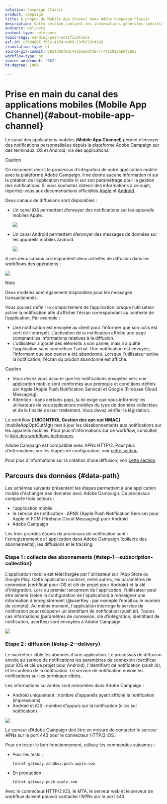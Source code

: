 ```yaml
---
solution: Campaign Classic
product: campaign
title: À propos de Mobile App Channel dans Adobe Campaign Classic
description: Cette section contient des informations générales spécifiques à Mobile App Channel dans Adobe Campaign Classic.
audience: delivery
content-type: reference
topic-tags: sending-push-notifications
exl-id: c3b0406f-f652-42f4-ad0d-23fb719cd1b6
translation-type: ht
source-git-commit: 6854d06f8dc445b56ddfde7777f02916a60f2b63
workflow-type: ht
source-wordcount: '662'
ht-degree: 100%

---
```


# Prise en main du canal des applications mobiles (Mobile App Channel){#about-mobile-app-channel}

Le canal des applications mobiles (**Mobile App Channel**) permet d’envoyer des notifications personnalisées depuis la plateforme Adobe Campaign sur des terminaux iOS et Android, via des applications.

>[!CAUTION]
>
>Ce document décrit le processus d’intégration de votre application mobile avec la plateforme Adobe Campaign. Il ne donne aucune information ni sur la création de l’application mobile ni sur son paramétrage pour la gestion des notifications. Si vous souhaitez obtenir des informations à ce sujet, reportez-vous aux documentations officielles [Apple](https://developer.apple.com/) et [Android](https://developer.android.com/index.html).

Deux canaux de diffusions sont disponibles :

* Un canal iOS permettant d’envoyer des notifications sur les appareils mobiles Apple.

   ![](assets/nmac_intro_2.png)

* Un canal Android permettant d’envoyer des messages de données sur les appareils mobiles Android.

   ![](assets/nmac_intro_1.png)

A ces deux canaux correspondent deux activités de diffusion dans les workflows des opérations :

![](assets/nmac_intro_3.png)


>[!NOTE]
>
>Deux modèles sont également disponibles pour les messages transactionnels.

Vous pouvez définir le comportement de l’application lorsque l’utilisateur active la notification afin d’afficher l’écran correspondant au contexte de l’application. Par exemple :

* Une notification est envoyée au client pour l&#39;informer que son colis est sorti de l&#39;entrepôt. L&#39;activation de la notification affiche une page contenant les informations relatives à la diffusion.
* L&#39;utilisateur a ajouté des éléments à son panier, mais il a quitté l&#39;application sans concrétiser l&#39;achat. Une notification est envoyée, l&#39;informant que son panier a été abandonné. Lorsque l&#39;utilisateur active la notification, l&#39;écran du produit abandonné est affiché.

>[!CAUTION]
>
>* Vous devez vous assurer que les notifications envoyées vers une application mobile sont conformes aux prérequis et conditions définis par Apple (Apple Push Notification Service) et Google (Firebase Cloud Messaging).
>* Attention : dans certains pays, la loi exige que vous informiez les utilisateurs de vos applications mobiles du type de données collectées et de la finalité de leur traitement. Vous devez vérifier la législation.


Le workflow **[!UICONTROL Gestion des opt-out NMAC]** (mobileAppOptOutMgt) met à jour les désabonnements aux notifications sur les appareils mobiles. Pour plus d&#39;informations sur ce workflow, consultez la [liste des workflows techniques](../../workflow/using/about-technical-workflows.md).

Adobe Campaign est compatible avec APNs HTTP/2. Pour plus d’informations sur les étapes de configuration, voir [cette section](../../delivery/using/configuring-the-mobile-application.md).

Pour plus d’informations sur la création d’une diffusion, voir [cette section](../../delivery/using/steps-about-delivery-creation-steps.md).

## Parcours des données {#data-path}

Les schémas suivants présentent les étapes permettant à une application mobile d&#39;échanger des données avec Adobe Campaign. Ce processus comporte trois acteurs :

* l&#39;application mobile
* le service de notification : APNS (Apple Push Notification Service) pour Apple et FCM (Firebase Cloud Messaging) pour Android
* Adobe Campaign

Les trois grandes étapes du processus de notification sont : l&#39;enregistrement de l&#39;application dans Adobe Campaign (collecte des abonnements), les diffusions et le tracking.

### Etape 1 : collecte des abonnements {#step-1--subscription-collection}

L&#39;application mobile est téléchargée par l&#39;utilisateur sur l&#39;App Store ou Google Play. Cette application contient, entre autres, les paramètres de connexion (certificat pour iOS et clé de projet pour Android) et la clé d&#39;intégration. Lors du premier lancement de l&#39;application, l&#39;utilisateur peut être amené (selon la configuration de l&#39;application) à renseigner une information d&#39;enregistrement (@userKey : par exemple l&#39;email ou le numéro de compte). Au même moment, l&#39;application interroge le service de notification pour récupérer un identifiant de notification (push id). Toutes ces informations (paramètres de connexion, clé d&#39;intégration, identifiant de notification, userKey) sont envoyées à Adobe Campaign.

![](assets/nmac_register_view.png)

### Etape 2 : diffusion {#step-2--delivery}

Le marketeur cible les abonnés d&#39;une application. Le processus de diffusion envoie au service de notifications les paramètres de connexion (certificat pour iOS et clé de projet pour Android), l&#39;identifiant de notification (push id), et le contenu de la notification. Le service de notification envoie les notifications sur les terminaux ciblés.

Les informations suivantes sont remontées dans Adobe Campaign :

* Android uniquement : nombre d&#39;appareils ayant affiché la notification (impressions)
* Android et iOS : nombre d&#39;appuis sur la notification (clics sur notification)

![](assets/nmac_delivery_view.png)

Le serveur d’Adobe Campaign doit être en mesure de contacter le serveur APNs sur le port 443 pour le connecteur HTTP/2 iOS.

Pour en tester le bon fonctionnement, utilisez les commandes suivantes :

* Pour les tests :

   ```
   telnet gateway.sandbox.push.apple.com
   ```

* En production :

   ```
   telnet gateway.push.apple.com
   ```

Avec le connecteur HTTP/2 iOS, le MTA, le serveur web et le serveur de workflow doivent pouvoir contacter l&#39;APNs sur le port 443.
